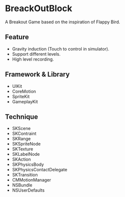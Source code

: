 # BreackOutBlock
A Breakout Game based on the inspiration of Flappy Bird.

## Feature

- Gravity induction (Touch to control in simulator).
- Support different levels.
- High level recording.

## Framework & Library

- UIKit
- CoreMotion
- SpriteKit
- GameplayKit

## Technique
- SKScene
- SKContraint
- SKRange
- SKSpriteNode
- SKTexture
- SKLabelNode
- SKAction
- SKPhysicsBody
- SKPhysicsContactDelegate
- SKTransition
- CMMotionManager
- NSBundle
- NSUserDefaults

